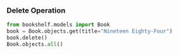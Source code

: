 ### Delete Operation
```python
from bookshelf.models import Book
book = Book.objects.get(title="Nineteen Eighty-Four")
book.delete()
Book.objects.all()